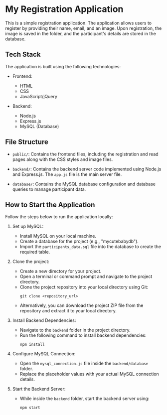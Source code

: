 # My Registration Application

This is a simple registration application. The application allows users to register by providing their name, email, and an image. Upon registration, the image is saved in the folder, and the participant's details are stored in the database.

## Tech Stack

The application is built using the following technologies:

- Frontend:
  - HTML
  - CSS
  - JavaScript/jQuery

- Backend:
  - Node.js
  - Express.js
  - MySQL (Database)

## File Structure

- `public/`: Contains the frontend files, including the registration and read pages along with the CSS styles and image files.

- `backend/`: Contains the backend server code implemented using Node.js and Express.js. The `app.js` file is the main server file.

- `database/`: Contains the MySQL database configuration and database queries to manage participant data.

## How to Start the Application

Follow the steps below to run the application locally:

1. Set up MySQL:
   - Install MySQL on your local machine.
   - Create a database for the project (e.g., "mycutebabydb").
   - Import the `participants_data.sql` file into the database to create the required table.

2. Clone the project:
   - Create a new directory for your project.
   - Open a terminal or command prompt and navigate to the project directory.
   - Clone the project repository into your local directory using Git:
     ```
     git clone <repository_url>
     ```
   - Alternatively, you can download the project ZIP file from the repository and extract it to your local directory.

3. Install Backend Dependencies:
   - Navigate to the `backend` folder in the project directory.
   - Run the following command to install backend dependencies:
     ```
     npm install
     ```

4. Configure MySQL Connection:
   - Open the `mysql_connection.js` file inside the `backend/database` folder.
   - Replace the placeholder values with your actual MySQL connection details.

5. Start the Backend Server:
   - While inside the `backend` folder, start the backend server using:
     ```
     npm start
     ```
